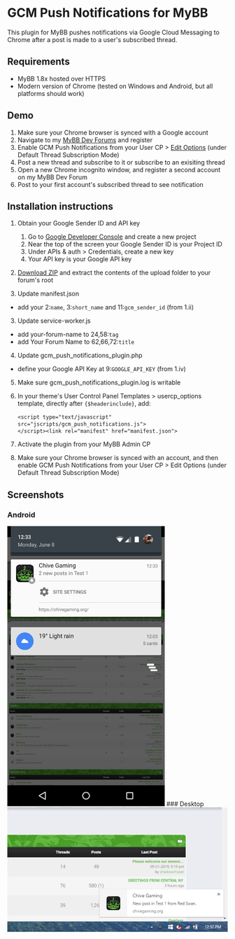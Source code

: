 # GCM Push Notifications for MyBB
This plugin for MyBB pushes notifications via Google Cloud Messaging to Chrome after a post is made to a user's subscribed thread.


## Requirements
- MyBB 1.8x hosted over HTTPS
- Modern version of Chrome (tested on Windows and Android, but all platforms should work)


## Demo
 1. Make sure your Chrome browser is synced with a Google account
 2. Navigate to my [MyBB Dev Forums](https://chivegaming.org/dev/) and register
 3. Enable GCM Push Notifications from your User CP > [Edit Options](https://chivegaming.org/dev/usercp.php?action=options) (under Default Thread Subscription Mode)
 4. Post a new thread and subscribe to it or subscribe to an exisiting thread
 5. Open a new Chrome incognito window, and register a second account on my MyBB Dev Forum
 6. Post to your first account's subscribed thread to see notification


## Installation instructions

 1. Obtain your Google Sender ID and API key
    1. Go to [Google Developer Console](https://console.developers.google.com/) and create a new project
    2. Near the top of the screen your Google Sender ID is your Project ID
    3. Under APIs & auth > Credentials, create a new key
    4. Your API key is your Google API key

 1. [Download ZIP](https://github.com/marcandrews/gcm-push-notifications-for-mybb/archive/master.zip) and extract the contents of the upload folder to your forum's root

 2. Update manifest.json
   - add your 2:`name`, 3:`short_name` and 11:`gcm_sender_id` (from 1.ii)

 3. Update service-worker.js
   - add your-forum-name to 24,58:`tag`
   - add Your Forum Name to 62,66,72:`title`

 4. Update gcm_push_notifications_plugin.php
   - define your Google API Key at 9:`GOOGLE_API_KEY` (from 1.iv)

 5. Make sure gcm_push_notifications_plugin.log is writable

 6. In your theme's User Control Panel Templates > usercp_options template, directly after `{$headerinclude}`, add: 
    ```
    <script type="text/javascript" src="jscripts/gcm_push_notifications.js">
    </script><link rel="manifest" href="manifest.json">
    ```

 7. Activate the plugin from your MyBB Admin CP

 8. Make sure your Chrome browser is synced with an account, and then enable GCM Push Notifications from your User CP > Edit Options (under Default Thread Subscription Mode)


## Screenshots

### Android
<img src=assets/i/android.png width=360 height=640 />
### Desktop
<img src=assets/i/desktop.png />

